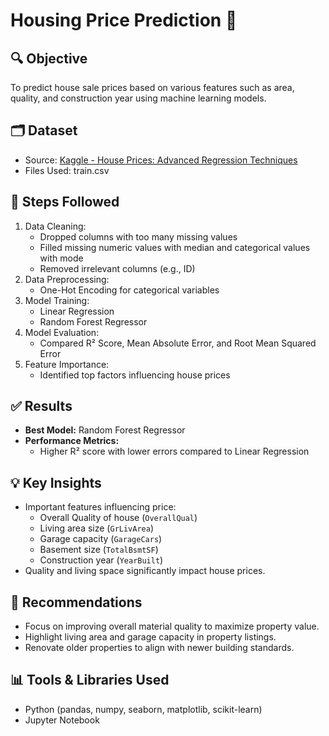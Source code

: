 # Housing Price Prediction 🏡

## 🔍 Objective
To predict house sale prices based on various features such as area, quality, and construction year using machine learning models.

## 🗂️ Dataset
- Source: [Kaggle - House Prices: Advanced Regression Techniques](https://www.kaggle.com/c/house-prices-advanced-regression-techniques/data)
- Files Used: train.csv

## 🧪 Steps Followed
1. Data Cleaning:
   - Dropped columns with too many missing values
   - Filled missing numeric values with median and categorical values with mode
   - Removed irrelevant columns (e.g., ID)
2. Data Preprocessing:
   - One-Hot Encoding for categorical variables
3. Model Training:
   - Linear Regression
   - Random Forest Regressor
4. Model Evaluation:
   - Compared R² Score, Mean Absolute Error, and Root Mean Squared Error
5. Feature Importance:
   - Identified top factors influencing house prices

## ✅ Results
- **Best Model:** Random Forest Regressor
- **Performance Metrics:**
  - Higher R² score with lower errors compared to Linear Regression

## 💡 Key Insights
- Important features influencing price:
  - Overall Quality of house (`OverallQual`)
  - Living area size (`GrLivArea`)
  - Garage capacity (`GarageCars`)
  - Basement size (`TotalBsmtSF`)
  - Construction year (`YearBuilt`)
- Quality and living space significantly impact house prices.

## 🎯 Recommendations
- Focus on improving overall material quality to maximize property value.
- Highlight living area and garage capacity in property listings.
- Renovate older properties to align with newer building standards.

## 📊 Tools & Libraries Used
- Python (pandas, numpy, seaborn, matplotlib, scikit-learn)
- Jupyter Notebook

